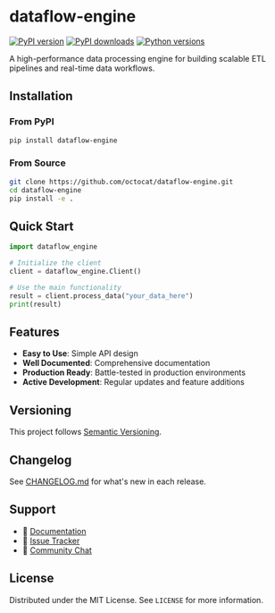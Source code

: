 # dataflow-engine

[![PyPI version](https://img.shields.io/pypi/v/dataflow-engine.svg)](https://pypi.org/project/dataflow-engine/)
[![PyPI downloads](https://img.shields.io/pypi/dm/dataflow-engine.svg)](https://pypi.org/project/dataflow-engine/)
[![Python versions](https://img.shields.io/pypi/pyversions/dataflow-engine.svg)](https://pypi.org/project/dataflow-engine/)

A high-performance data processing engine for building scalable ETL pipelines and real-time data workflows.

## Installation

### From PyPI

```bash
pip install dataflow-engine
```

### From Source

```bash
git clone https://github.com/octocat/dataflow-engine.git
cd dataflow-engine
pip install -e .
```

## Quick Start

```python
import dataflow_engine

# Initialize the client
client = dataflow_engine.Client()

# Use the main functionality
result = client.process_data("your_data_here")
print(result)
```

## Features

- **Easy to Use**: Simple API design
- **Well Documented**: Comprehensive documentation
- **Production Ready**: Battle-tested in production environments
- **Active Development**: Regular updates and feature additions

## Versioning

This project follows [Semantic Versioning](https://semver.org/).

## Changelog

See [CHANGELOG.md](CHANGELOG.md) for what's new in each release.

## Support

- 📖 [Documentation](https://dataflow-engine.readthedocs.io/)
- 🐛 [Issue Tracker](https://github.com/octocat/dataflow-engine/issues)
- 💬 [Community Chat](https://discord.gg/example)

## License

Distributed under the MIT License. See `LICENSE` for more information.
